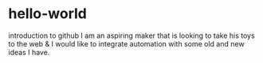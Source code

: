 # hello-world
introduction to github
I am an aspiring maker that is looking to take his toys to the web & I would like to integrate automation with some old and new ideas I have.
